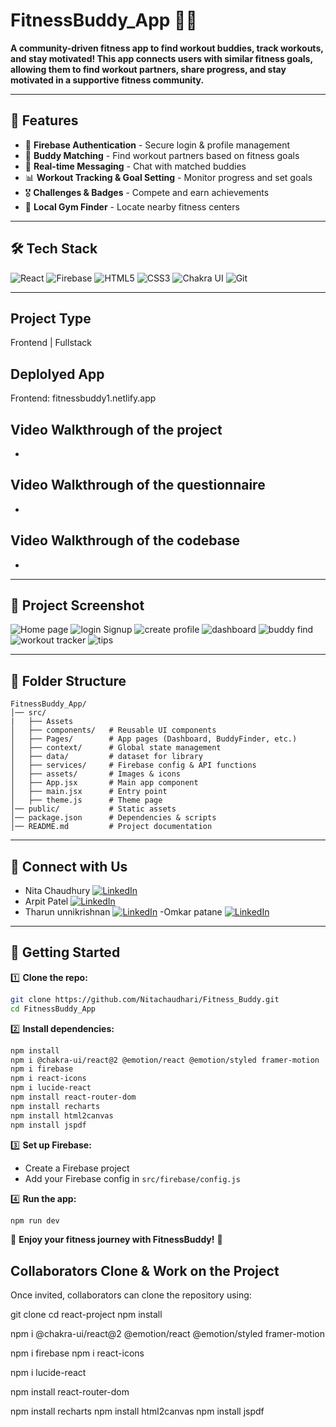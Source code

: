 # FitnessBuddy_App 🏋️‍♂️

**A community-driven fitness app to find workout buddies, track workouts, and stay motivated! This app connects users with similar fitness goals, 
allowing them to find workout partners, share progress, and stay motivated in a supportive fitness community.**

---

## 🚀 Features
- 🔑 **Firebase Authentication** - Secure login & profile management
- 🤝 **Buddy Matching** - Find workout partners based on fitness goals
- 💬 **Real-time Messaging** - Chat with matched buddies
- 📊 **Workout Tracking & Goal Setting** - Monitor progress and set goals
- 🎖️ **Challenges & Badges** - Compete and earn achievements
- 📍 **Local Gym Finder** - Locate nearby fitness centers

---

## 🛠️ Tech Stack
![React](https://img.shields.io/badge/react-%23282C34.svg?style=for-the-badge&logo=react&logoColor=%2361DAFB) 
![Firebase](https://img.shields.io/badge/firebase-%23039BE5.svg?style=for-the-badge&logo=firebase&logoColor=white)
![HTML5](https://img.shields.io/badge/html5-%23E34F26.svg?style=for-the-badge&logo=html5&logoColor=white)
![CSS3](https://img.shields.io/badge/css3-%231572B6.svg?style=for-the-badge&logo=css3&logoColor=white)
![Chakra UI](https://img.shields.io/badge/chakra_ui-%2338B2AC.svg?style=for-the-badge&logo=chakra-ui&logoColor=white)
![Git](https://img.shields.io/badge/git-%23F05032.svg?style=for-the-badge&logo=git&logoColor=white)


---

## Project Type
Frontend | Fullstack

## Deplolyed App
Frontend: fitnessbuddy1.netlify.app


## Video Walkthrough of the project
- 

## Video Walkthrough of the questionnaire
-

## Video Walkthrough of the codebase
-

---

## 📸 Project Screenshot

![Home page](https://github.com/user-attachments/assets/c3bfe852-5c1f-439e-bfb3-db82d6d4a22d)
![login Signup](https://github.com/user-attachments/assets/a417794e-28af-4423-a03d-f44d07dec9c6)
![create profile](https://github.com/user-attachments/assets/40f8d1e8-e0d8-4c2e-9233-d5efabfd77f7)
![dashboard](https://github.com/user-attachments/assets/019d3096-2e90-46ce-b627-08f6bf6065e1)
![buddy find](https://github.com/user-attachments/assets/aa4cefc9-e8a1-4943-979a-82745d17e37a)
![workout tracker](https://github.com/user-attachments/assets/1e7a15a4-aa85-4420-84ed-c4527f3a0ade)
![tips](https://github.com/user-attachments/assets/aced04f9-c246-4363-a01c-c15e9107c5f7)



---

## 📂 Folder Structure
```
FitnessBuddy_App/
│── src/
|   ├── Assets
│   ├── components/   # Reusable UI components
│   ├── Pages/        # App pages (Dashboard, BuddyFinder, etc.)
│   ├── context/      # Global state management
│   ├── data/         # dataset for library
│   ├── services/     # Firebase config & API functions
│   ├── assets/       # Images & icons
│   ├── App.jsx       # Main app component
│   ├── main.jsx      # Entry point
│   ├── theme.js      # Theme page
│── public/           # Static assets
│── package.json      # Dependencies & scripts
│── README.md         # Project documentation
```

---

## 📢 Connect with Us
- Nita Chaudhury  [![LinkedIn](https://img.shields.io/badge/LinkedIn-%230077B5.svg?logo=linkedin&logoColor=white)](https://www.linkedin.com/in/nita-chaudhari-a94038128/) 
- Arpit Patel  [![LinkedIn](https://img.shields.io/badge/LinkedIn-%230077B5.svg?logo=linkedin&logoColor=white)]() 
- Tharun unnikrishnan  [![LinkedIn](https://img.shields.io/badge/LinkedIn-%230077B5.svg?logo=linkedin&logoColor=white)]() 
-Omkar patane  [![LinkedIn](https://img.shields.io/badge/LinkedIn-%230077B5.svg?logo=linkedin&logoColor=white)]() 


---

## 🚀 Getting Started

1️⃣ **Clone the repo:**  
```bash
git clone https://github.com/Nitachaudhari/Fitness_Buddy.git
cd FitnessBuddy_App
```

2️⃣ **Install dependencies:**  
```bash
npm install
npm i @chakra-ui/react@2 @emotion/react @emotion/styled framer-motion
npm i firebase
npm i react-icons
npm i lucide-react
npm install react-router-dom
npm install recharts
npm install html2canvas
npm install jspdf

```

3️⃣ **Set up Firebase:**  
- Create a Firebase project
- Add your Firebase config in `src/firebase/config.js`

4️⃣ **Run the app:**  
```bash
npm run dev
```

🎉 **Enjoy your fitness journey with FitnessBuddy!** 💪


## Collaborators Clone & Work on the Project
Once invited, collaborators can clone the repository using:

git clone <repository-url>
cd react-project
npm install

npm i @chakra-ui/react@2 @emotion/react @emotion/styled framer-motion

npm i firebase
npm i react-icons

npm i lucide-react

npm install react-router-dom

npm install recharts
npm install html2canvas
npm install jspdf
